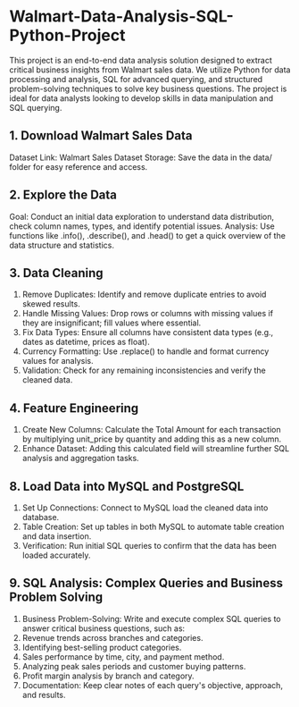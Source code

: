# Walmart-Data-Analysis-SQL-Python-Project
This project is an end-to-end data analysis solution designed to extract critical business insights from Walmart sales data. We utilize Python for data processing and analysis, SQL for advanced querying, and structured problem-solving techniques to solve key business questions. The project is ideal for data analysts looking to develop skills in data manipulation and SQL querying.

## 1. Download Walmart Sales Data
Dataset Link: Walmart Sales Dataset
Storage: Save the data in the data/ folder for easy reference and access.
## 2. Explore the Data
Goal: Conduct an initial data exploration to understand data distribution, check column names, types, and identify potential issues.
Analysis: Use functions like .info(), .describe(), and .head() to get a quick overview of the data structure and statistics.
## 3. Data Cleaning
1. Remove Duplicates: Identify and remove duplicate entries to avoid skewed results.
2. Handle Missing Values: Drop rows or columns with missing values if they are insignificant; fill values where essential.
3. Fix Data Types: Ensure all columns have consistent data types (e.g., dates as datetime, prices as float).
4. Currency Formatting: Use .replace() to handle and format currency values for analysis.
5. Validation: Check for any remaining inconsistencies and verify the cleaned data.
## 4. Feature Engineering
1. Create New Columns: Calculate the Total Amount for each transaction by multiplying unit_price by quantity and adding this as a new column.
2. Enhance Dataset: Adding this calculated field will streamline further SQL analysis and aggregation tasks.
## 8. Load Data into MySQL and PostgreSQL
1. Set Up Connections: Connect to MySQL load the cleaned data into database.
2. Table Creation: Set up tables in both MySQL to automate table creation and data insertion.
3. Verification: Run initial SQL queries to confirm that the data has been loaded accurately.
## 9. SQL Analysis: Complex Queries and Business Problem Solving
1. Business Problem-Solving: Write and execute complex SQL queries to answer critical business questions, such as:
2. Revenue trends across branches and categories.
3. Identifying best-selling product categories.
4. Sales performance by time, city, and payment method.
5. Analyzing peak sales periods and customer buying patterns.
6. Profit margin analysis by branch and category.
7. Documentation: Keep clear notes of each query's objective, approach, and results.
